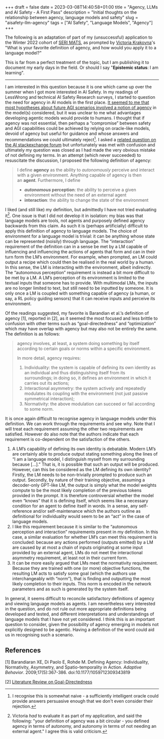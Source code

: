 +++
draft = false
date = 2023-03-08T14:40:58+01:00
title = "Agency, LLMs and AI Safety - A First Pass"
description = "Initial thoughts on the relationship between agency, language models and safety"
slug = "aisafety-llm-agency"
tags = ["AI Safety", "Language Models", "Agency"]
+++

The following is an adaptation of part of my (unsuccessful) application to the
Winter 2022 cohort of [SERI MATS](https://www.serimats.org/), as prompted by
[Victoria Krakovna](https://vkrakovna.wordpress.com/)'s "What is your favorite
definition of agency, and how would you apply it to a language model?"

This is far from a perfect treatment of the topic, but I am publishing it to
document my early days in the field. Or should I say "**Epistemic status**: I am
learning".

---

I am interested in this question because it is one which came up over the summer
when I got more interested in AI Safety. In my readings of LessWrong and
technical AI Safety Research surveys, I started to question the need for agency
in AI models in the first place.
[It seemed to me that most hypotheses about future AGI scenarios involved a notion of agency](https://ai.stackexchange.com/q/36560/55107)
in the model(s) considered, but it was unclear to me what advantages developing
agentic models would provide to humans. I thought that if agency was not
essential, then perhaps a “compromise” between safety and AGI capabilities could
be achieved by relying on oracle-like models, devoid of agency but useful for
guidance and whose answers and recommendations we could ultimately
reject[^persuasiveoracle]. I asked a
[related question on the AI stackexchange forum](https://ai.stackexchange.com/q/36555/55107)
but unfortunately was met with confusion and ultimately my question was closed
as I had made the very obvious mistake of not defining my terms. In an attempt
(which never succeeded) to resuscitate the discussion, I proposed the following
definition of agency:

> I define **agency** as the ability to *autonomously* perceive and interact
> with a given environment. Anything capable of agency is then an **agent**.
> Furthermore, I define
>
> - ***autonomous* perception**: the ability to perceive a given environment
>   without the need of an external agent
> - **interaction**: the ability to change the state of the environment

I liked (and still like) my definition, but admittedly I have not tried
evaluating it[^victoriafeedback]. One issue is that I did not develop it in
isolation: my bias was that language models are tools, not agents and purposely
defined agency backwards from this claim. As such it is (perhaps artificially)
difficult to apply this definition of agency to language models. The choice of
environment for a language model is trivial: it can be anything whose state can
be represented (noisily) through language. The “interaction” requirement of the
definition can in a sense be met by a LM capable of influencing and influencing
the actions of agents that form and can in their turn form the LM’s environment.
For example, when prompted, an LM could output a recipe which could then be
realised in the real world by a human. In this sense, the LM is interacting with
the environment, albeit indirectly. The “autonomous perception” requirement is
instead a bit more difficult to be met by a LM. A LM’s perception of its
environment is limited to the textual inputs that someone has to provide. With
multimodal LMs, the inputs are no longer limited to text, but still need to be
inputted by someone. It is only once a LM is coupled with something capable of
agency (a human, or say, a RL policy guiding sensors) that it can receive inputs
and perceive its environment.

Of the readings suggested, my favorite is Barandian et al.’s definition of
agency [1], reported in [2], as it seemed the most focused and less brittle to
confusion with other terms such as “goal-directedness” and “optimization” which
may have overlap with agency but may also not be entirely the same. The
definition is as follows:

> agency involves, at least, a system doing something by itself according to
> certain goals or norms within a specific environment.
>
> In more detail, agency requires:
>
> 1. Individuality: the system is capable of defining its own identity as an
>    individual and thus distinguishing itself from its surroundings; in doing
>    so, it defines an environment in which it carries out its actions;
> 2. Interactional asymmetry: the system actively and repeatedly modulates its
>    coupling with the environment (not just passive symmetrical interaction);
> 3. Normativity: the above modulation can succeed or fail according to some
>    norm.

It is once again difficult to recognise agency in language models under this
definition. We can work through the requirements and see why. Note that I will
treat each requirement assuming the other two requirements are satisfied.
However do also note that the authors indicate that each requirement is
co-dependent on the satisfaction of the others.

1. A LM’s capability of defining its own identity is debatable. Modern LM’s are
   certainly able to produce output stating something along the lines of “I am a
   language model, I distinguish myself from my surrounding because […].” That
   is, it is possible that such an output will be produced. However, can this be
   considered as the LM defining its own identity? Firstly, the LM needs to be
   non-trivially prompted to produce such an output. Secondly, by nature of
   their training objective, assuming a decoder-only GPT-like LM, the output is
   simply what the model weights compute to be the most likely completion of the
   previous tokens provided in the prompt. It is therefore controversial whether
   the model even “knows” that it is defining itself, which seems like a
   necessary condition for an agent to define itself in words. In a sense, any
   self-reference and/or self-maintenance which the authors outline as
   definitional for individuality would seem to be an “act” in the case of
   language models.
2. I like this requirement because it is similar to the “autonomous perception
   and interaction” requirements present in my definition. In this case, a
   similar evaluation for whether LM’s can meet this requirement is concluded:
   because any actions performed (outputs emitted) by a LM are caused by at most
   a chain of inputs originating at some input provided by an external agent,
   LMs do not meet the interactional asymmetry requirement, at least not in
   their current form.
3. It can be more easily argued that LMs meet the normativity requirement.
   Because they are trained with one (or more) objective functions, the
   resulting LM acts to satisfy some goal (which the authors use interchangeably
   with “norm”), that is finding and outputting the most likely completion to
   their inputs. This norm is encoded in the network parameters and as such is
   generated by the system itself.

In general, it seems difficult to reconcile satisfactory definitions of agency
and viewing language models as agents. I am nevertheless very interested in the
question, and do not rule out more appropriate definitions being developed and
tested, and different interpretations and understandings of language models that
I have not yet considered. I think this is an important question to consider,
given the possibility of agency emerging in models not explicitly designed to be
agentic. Having a definition of the word could aid us in recognising such a
scenario.

## References

[1] Barandiaran XE, Di Paolo E, Rohde M. Defining Agency: Individuality,
Normativity, Asymmetry, and Spatio-temporality in Action. _Adaptive Behavior_.
2009;17(5):367-386. doi:10.1177/1059712309343819

[2]
[Literature Review on Goal-Directedness](https://www.lesswrong.com/posts/cfXwr6NC9AqZ9kr8g/literature-review-on-goal-directedness)

[^persuasiveoracle]:
    I recognise this is somewhat naive - a sufficiently intelligent oracle could
    provide answers persuasive enough that we don't even consider their
    rejection.

[^victoriafeedback]:
    Victoria _had_ to evaluate it as part of my application, and said the
    following: "your definition of agency was a bit circular - you defined
    agency in terms of autonomy, and autonomy in terms of not needing an
    external agent." I agree this is valid criticism.
